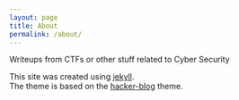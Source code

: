 ```yaml
---
layout: page
title: About
permalink: /about/
---
```

Writeups from CTFs or other stuff related to Cyber Security

This site was created using [jekyll](https://github.com/jekyll/jekyll).  
The theme is based on the [hacker-blog](https://github.com/tocttou/hacker-blog) theme.  
